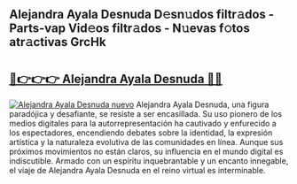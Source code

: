 ## Alejandra Ayala Desnuda D𝚎sn𝚞dos filtr𝚊dos - Parts-vap Vid𝚎os filtr𝚊dos - N𝚞evas f𝚘tos atr𝚊ctivas GrcHk

# <h2><a href="http://mb5uk4j.tromn.icu/?c=Alejandra+Ayala+Desnuda">🔗👉👉👉 Alejandra Ayala Desnuda 🔗🔗</a></h2>

[![Alejandra Ayala Desnuda nuevo](https://i.imgur.com/pEAQMta.gif)](http://mb5uk4j.tromn.icu/?c=Alejandra+Ayala+Desnuda)
Alejandra Ayala Desnuda, una figura paradójica y desafiante, se resiste a ser encasillada. Su uso pionero de los medios digitales para la autorrepresentación ha cautivado y enfurecido a los espectadores, encendiendo debates sobre la identidad, la expresión artística y la naturaleza evolutiva de las comunidades en línea. Aunque sus próximos movimientos no están claros, su influencia en el mundo digital es indiscutible. Armado con un espíritu inquebrantable y un encanto innegable, el viaje de Alejandra Ayala Desnuda en el reino virtual es interminable.
